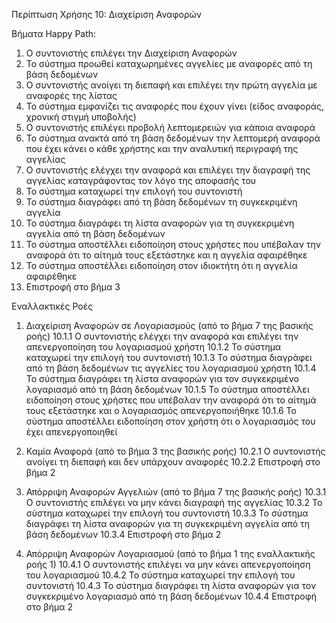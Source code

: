 Περίπτωση Χρήσης 10: Διαχείριση Αναφορών

Βήματα Happy Path:
1.  Ο συντονιστής επιλέγει την Διαχείριση Αναφορών
2.  Το σύστημα προωθεί καταχωρημένες αγγελίες με αναφορές από τη βάση δεδομένων 
3.  Ο συντονιστής ανοίγει τη διεπαφή και επιλέγει την πρώτη αγγελία με αναφορές της λίστας
4.  Το σύστημα εμφανίζει τις αναφορές που έχουν γίνει (είδος αναφοράς, χρονική στιγμή υποβολής)
5.  Ο συντονιστής επιλέγει προβολή λεπτομερειών για κάποια αναφορά
6.  Το σύστημα ανακτά από τη βάση δεδομένων την λεπτομερή αναφορά που έχει κάνει ο κάθε χρήστης και την αναλυτική περιγραφή της αγγελίας
7.  Ο συντονιστής ελέγχει την αναφορά και επιλέγει την διαγραφή της αγγελίας καταγράφοντας τον λόγο της αποφασής του
8.  Το σύστημα καταχωρεί την επιλογή του συντονιστή
9.  Το σύστημα διαγράφει από τη βάση δεδομένων τη συγκεκριμένη αγγελία
10.  Το σύστημα διαγράφει τη λίστα αναφορών για τη συγκεκριμένη αγγελία από τη βάση δεδομένων
11. Το σύστημα αποστέλλει ειδοποίηση στους χρήστες που υπέβαλαν την αναφορά ότι το αίτημά τους εξετάστηκε και η αγγελία αφαιρέθηκε
12. Το σύστημα αποστέλλει ειδοποίηση στον ιδιοκτήτη ότι η αγγελία αφαιρέθηκε
13. Επιστροφή στο βήμα 3

Εναλλακτικές Ροές
1. Διαχείριση Αναφορών σε Λογαριασμούς (από το βήμα 7 της βασικής ροής)
10.1.1 Ο συντονιστής ελέγχει την αναφορά και επιλέγει την απενεργοποίηση του λογαριασμού χρήστη
10.1.2 Το σύστημα καταχωρεί την επιλογή του συντονιστή
10.1.3 Το σύστημα διαγράφει από τη βάση δεδομένων τις αγγελίες του λογαριασμού χρήστη
10.1.4 Το σύστημα διαγράφει τη λίστα αναφορών για τον συγκεκριμένο λογαριασμό από τη βάση δεδομένων
10.1.5 Το σύστημα αποστέλλει ειδοποίηση στους χρήστες που υπέβαλαν την αναφορά ότι το αίτημά τους εξετάστηκε και ο λογαριασμός απενεργοποιήθηκε
10.1.6 Το σύστημα αποστέλλει ειδοποίηση στον χρήστη ότι ο λογαριασμός του έχει απενεργοποιηθεί

2. Καμία Αναφορά (από το βήμα 3 της βασικής ροής)
10.2.1 Ο συντονιστής ανοίγει τη διεπαφή και δεν υπάρχουν αναφορές
10.2.2 Επιστροφή στο βήμα 2

3. Απόρριψη Αναφορών Αγγελιών (από το βήμα 7 της βασικής ροής)
10.3.1 Ο συντονιστής επιλέγει να μην κάνει διαγραφή της αγγελίας
10.3.2 Το σύστημα καταχωρεί την επιλογή του συντονιστή
10.3.3 Το σύστημα διαγράφει τη λίστα αναφορών για τη συγκεκριμένη αγγελία από τη βάση δεδομένων
10.3.4 Επιστροφή στο βήμα 2

4. Απόρριψη Αναφορών Λογαριασμού (από το βήμα 1 της εναλλακτικής ροής 1)
10.4.1 Ο συντονιστής επιλέγει να μην κάνει απενεργοποίηση του λογαριασμού
10.4.2 Το σύστημα καταχωρεί την επιλογή του συντονιστή
10.4.3 Το σύστημα διαγράφει τη λίστα αναφορών για τον συγκεκριμένο λογαριασμό από τη βάση δεδομένων
10.4.4 Επιστροφή στο βήμα 2
